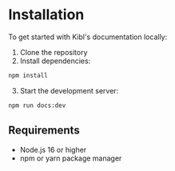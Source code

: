 # Installation

To get started with Kibl's documentation locally:

1. Clone the repository
2. Install dependencies:
```bash
npm install
```
3. Start the development server:
```bash
npm run docs:dev
```

## Requirements
- Node.js 16 or higher
- npm or yarn package manager